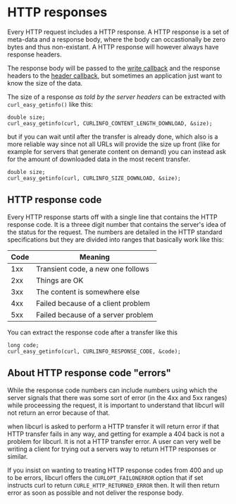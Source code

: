 # HTTP responses

Every HTTP request includes a HTTP response. A HTTP response is a set of
meta-data and a response body, where the body can occastionally be zero bytes
and thus non-existant. A HTTP response will however always have response
headers.

The response body will be passed to the [write callback](callback-write.md)
and the response headers to the [header callback](callback-header.md), but
sometimes an application just want to know the size of the data.

The size of a response *as told by the server headers* can be extracted with
`curl_easy_getinfo()` like this:

    double size;
    curl_easy_getinfo(curl, CURLINFO_CONTENT_LENGTH_DOWNLOAD, &size);

but if you can wait until after the transfer is already done, which also is a
more reliable way since not all URLs will provide the size up front (like for
example for servers that generate content on demand) you can instead ask for
the amount of downloaded data in the most recent transfer.

    double size;
    curl_easy_getinfo(curl, CURLINFO_SIZE_DOWNLOAD, &size);

## HTTP response code

Every HTTP response starts off with a single line that contains the HTTP
response code. It is a threee digit number that contains the server's idea of
the status for the request. The numbers are detailed in the HTTP standard
specifications but they are divided into ranges that basically work like this:

| Code | Meaning                               |
|------|---------------------------------------|
|1xx   | Transient code, a new one follows     |
|2xx   | Things are OK                         |
|3xx   | The content is somewhere else         |
|4xx   | Failed because of a client problem    |
|5xx   | Failed because of a server problem    |

You can extract the response code after a transfer like this

    long code;
    curl_easy_getinfo(curl, CURLINFO_RESPONSE_CODE, &code);

## About HTTP response code "errors"

While the response code numbers can include numbers using which the server
signals that there was some sort of error (in the 4xx and 5xx ranges) while
proceessing the request, it is important to understand that libcurl will not
return an error because of that.

when libcurl is asked to perform a HTTP transfer it will return error if that
HTTP transfer fails in any way, and getting for example a 404 back is not a
problem for libcurl. It is not a HTTP transfer error. A user can very well be
writing a client for trying out a servers way to return HTTP responses or
similar.

If you insist on wanting to treating HTTP response codes from 400 and up to be
errors, libcurl offers the `CURLOPT_FAILONERROR` option that if set instructs
curl to return `CURLE_HTTP_RETURNED_ERROR` then. It will then return error as
soon as possible and not deliver the response body.

